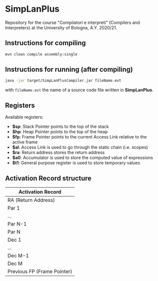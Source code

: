 # SimpLanPlus

Repository for the course "Compilatori e interpreti" (Compilers and Interpreters) at the University of Bologna, A.Y. 2020/21.

## Instructions for compiling
```bash
mvn clean compile assembly:single
```

## Instructions for running (after compiling)
```bash
java -jar target/SimpLanPlusCompiler.jar fileName.ext
```
with ```fileName.ext``` the name of a source code file written in **SimpLanPlus**.

## Registers

Available registers:

- **$sp**: Stack Pointer points to the top of the stack
- **$hp**: Heap Pointer points to the top of the heap
- **$fp**: Frame Pointer points to the current Access Link relative to the active frame
- **$al**: Access Link is used to go through the static chain (i.e. scopes)
- **$ra**: Return address stores the return address
- **$a0**: Accumulator is used to store the computed value of expressions
- **$t1**: General purpose register is used to store temporary values

## Activation Record structure
| Activation Record           |
|-----------------------------|
| RA (Return Address)         | $sp
| Par 1                       |
| ...                         |
| Par N-1                     |
| Par N                       |
| Dec 1                       |
| ...                         |
| Dec M-1                     |
| Dec M                       | $fp
| Previous FP (Frame Pointer) |
